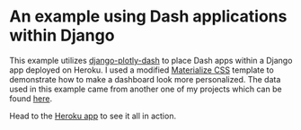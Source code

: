 # An example using Dash applications within Django

This example utilizes [django-plotly-dash](https://django-plotly-dash.readthedocs.io/en/latest/) to place Dash apps within a Django app deployed on Heroku. I used a modified [Materialize CSS](https://materializecss.com/) template to demonstrate how to make a dashboard look more personalized. The data used in this example came from another one of my projects which can be found [here](https://github.com/xxristoskk/2020-election-analysis).

Head to the [Heroku app](https://testingtw33typy.herokuapp.com/) to see it all in action.
